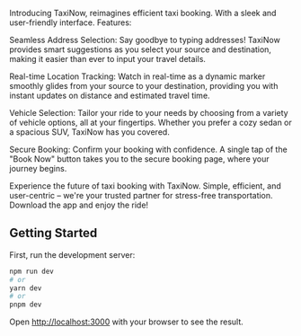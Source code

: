 Introducing TaxiNow, reimagines efficient taxi booking. With a sleek and user-friendly interface.
Features:

Seamless Address Selection: Say goodbye to typing addresses! TaxiNow provides smart suggestions as you select your source and destination, making it easier than ever to input your travel details.

Real-time Location Tracking: Watch in real-time as a dynamic marker smoothly glides from your source to your destination, providing you with instant updates on distance and estimated travel time.

Vehicle Selection: Tailor your ride to your needs by choosing from a variety of vehicle options, all at your fingertips. Whether you prefer a cozy sedan or a spacious SUV, TaxiNow has you covered.

Secure Booking: Confirm your booking with confidence. A single tap of the "Book Now" button takes you to the secure booking page, where your journey begins.

Experience the future of taxi booking with TaxiNow. Simple, efficient, and user-centric – we're your trusted partner for stress-free transportation. Download the app and enjoy the ride!




## Getting Started

First, run the development server:

```bash
npm run dev
# or
yarn dev
# or
pnpm dev
```

Open [http://localhost:3000](http://localhost:3000) with your browser to see the result.
